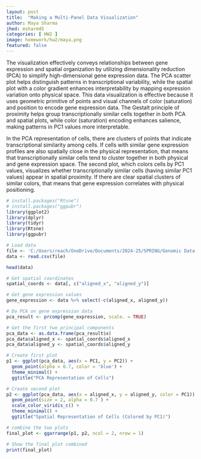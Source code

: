 ```yaml
---
layout: post
title:  "Making a Multi-Panel Data Visualization"
author: Maya Sharma
jhed: msharm45
categories: [ HW2 ]
image: homework/hw2/maya.png
featured: false
---
```


The visualization effectively conveys relationships between gene expression and spatial organization by utilizing dimensionality reduction (PCA) to
simplify high-dimensional gene expression data. The PCA scatter plot helps distinguish patterns in transcriptional variability, while the spatial 
plot with a color gradient enhances interpretability by mapping expression variation onto physical space. This data visualization is effective because 
it uses geometric primitive of points and visual channels of color (saturation) and position to encode gene expression data. The Gestalt principle of proximity 
helps group transcriptionally similar cells together in both PCA and spatial plots, while color (saturation) encoding enhances salience, making patterns 
in PC1 values more interpretable. 

In the PCA representation of cells, there are clusters of points that indicate transcriptional similarity among cells. 
If cells with similar gene expression profiles are also spatially close in the physical representation, that means 
that transcriptionally similar cells tend to cluster together in both physical and gene expression space. The second plot, 
which colors cells by PC1 values, visualizes whether transcriptionally similar cells (having similar PC1 values) appear in spatial proximity. 
If there are clear spatial clusters of similar colors, that means that gene expression correlates with physical positioning.



```r
# install.packages("Rtsne")
# install.packages("ggpubr")
library(ggplot2)
library(dplyr)
library(tidyr)
library(Rtsne)
library(ggpubr)

# Load data
file <- 'C:/Users/reach/OneDrive/Documents/2024-25/SPRING/Genomic Data Visualization/genomic-data-visualization-2025/data/pikachu.csv.gz'
data <- read.csv(file)

head(data)

# Get spatial coordinates
spatial_coords <- data[, c("aligned_x", "aligned_y")]

# Get gene expression values 
gene_expression <- data %>% select(-c(aligned_x, aligned_y))

# Do PCA on gene expression data
pca_result <- prcomp(gene_expression, scale. = TRUE)

# Get the first two principal components
pca_data <- as.data.frame(pca_result$x)
pca_data$aligned_x <- spatial_coords$aligned_x
pca_data$aligned_y <- spatial_coords$aligned_y

# Create first plot
p1 <- ggplot(pca_data, aes(x = PC1, y = PC2)) +
  geom_point(alpha = 0.7, color = 'blue') +
  theme_minimal() +
  ggtitle("PCA Representation of Cells")

# Create second plot
p2 <- ggplot(pca_data, aes(x = aligned_x, y = aligned_y, color = PC1)) +
  geom_point(size = 2, alpha = 0.7 ) +
  scale_color_viridis_c() +
  theme_minimal() +
  ggtitle("Spatial Representation of Cells (Colored by PC1)")

# combine the two plots
final_plot <- ggarrange(p1, p2, ncol = 2, nrow = 1)

# Show the final plot combined
print(final_plot)

```

